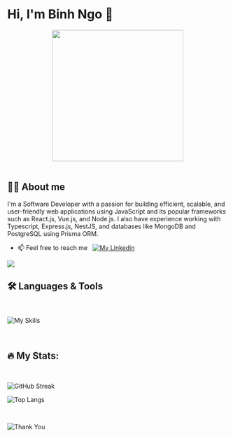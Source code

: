 # Hi, I'm Binh Ngo 👋

<div align="center"><img src="https://user-images.githubusercontent.com/74038190/212898774-0a96dc1d-c908-4ce8-9dd7-a71aab6e1c2b.gif" width="300" height="300"></img></div>

<br />

## :male_detective: About me

I'm a Software Developer with a passion for building efficient, scalable, and user-friendly web applications using JavaScript and its popular frameworks such as React.js, Vue.js, and Node.js. I also have experience working with Typescript, Express.js, NestJS, and databases like MongoDB and PostgreSQL using Prisma ORM.

- 📫 Feel free to reach me &nbsp; [![My Linkedin](https://img.shields.io/badge/LinkedIn-0077B5?style=for-the-badge&logo=linkedin&logoColor=white)](https://www.linkedin.com/in/binhngo1005/)

<a href="https://skillicons.dev">
    <img src="[https://skillicons.dev/icons?i=linkedin](https://img.shields.io/badge/LinkedIn-0077B5?style=for-the-badge&logo=linkedin&logoColor=white)" />
  </a>

## :hammer_and_wrench: Languages & Tools
<br />

![My Skills](https://skillicons.dev/icons?i=js,ts,react,redux,vue,nuxt,prisma,nodejs,expressjs,nestjs,mongodb,postgresql,mysql,aws)

<br />

## :fire: My Stats:
<br />

![GitHub Streak](http://github-readme-streak-stats.herokuapp.com?user=ngobinh105&theme=vue-dark)

![Top Langs](https://github-readme-stats.vercel.app/api/top-langs/?username=ngobinh105&layout=compact&theme=dark)

<br />

![Thank You](https://raw.githubusercontent.com/trinib/trinib/a5f17399d881c5651a89bfe4a621014b08346cf0/images/marquee.svg)
